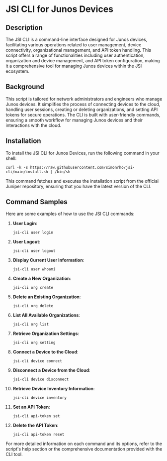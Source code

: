 # JSI CLI for Junos Devices

## Description
The JSI CLI is a command-line interface designed for Junos devices, facilitating various operations related to user management, device connectivity, organizational management, and API token handling. This script offers a range of functionalities including user authentication, organization and device management, and API token configuration, making it a comprehensive tool for managing Junos devices within the JSI ecosystem.

## Background
This script is tailored for network administrators and engineers who manage Junos devices. It simplifies the process of connecting devices to the cloud, handling user sessions, creating or deleting organizations, and setting API tokens for secure operations. The CLI is built with user-friendly commands, ensuring a smooth workflow for managing Junos devices and their interactions with the cloud.

## Installation
To install the JSI CLI for Junos Devices, run the following command in your shell:

```shell
curl -k -s https://raw.githubusercontent.com/simonrho/jsi-cli/main/install.sh | /bin/sh
```

This command fetches and executes the installation script from the official Juniper repository, ensuring that you have the latest version of the CLI.

## Command Samples
Here are some examples of how to use the JSI CLI commands:

1. **User Login**:
   ```shell
   jsi-cli user login
   ```

2. **User Logout**:
   ```shell
   jsi-cli user logout
   ```

3. **Display Current User Information**:
   ```shell
   jsi-cli user whoami
   ```

4. **Create a New Organization**:
   ```shell
   jsi-cli org create
   ```

5. **Delete an Existing Organization**:
   ```shell
   jsi-cli org delete
   ```

6. **List All Available Organizations**:
   ```shell
   jsi-cli org list
   ```

7. **Retrieve Organization Settings**:
   ```shell
   jsi-cli org setting
   ```

8. **Connect a Device to the Cloud**:
   ```shell
   jsi-cli device connect
   ```

9. **Disconnect a Device from the Cloud**:
   ```shell
   jsi-cli device disconnect
   ```

10. **Retrieve Device Inventory Information**:
    ```shell
    jsi-cli device inventory
    ```

11. **Set an API Token**:
    ```shell
    jsi-cli api-token set
    ```

12. **Delete the API Token**:
    ```shell
    jsi-cli api-token reset
    ```

For more detailed information on each command and its options, refer to the script's help section or the comprehensive documentation provided with the CLI tool.

